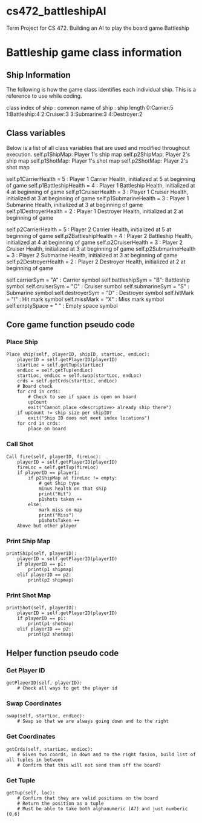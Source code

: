 # cs472_battleshipAI
Term Project for CS 472. Building an AI to play the board game Battleship

# Battleship game class information
## Ship Information
The following is how the game class identifies each individual ship. This is a reference to use while coding.

class index of ship : common name of ship : ship length 
0:Carrier:5
1:Battleship:4
2:Cruiser:3
3:Submarine:3
4:Destroyer:2

## Class variables
Below is a list of all class variables that are used and modified throughout execution. 
self.p1ShipMap: Player 1's ship map
self.p2ShipMap: Player 2's ship map
self.p1ShotMap: Player 1's shot map
self.p2ShotMap: Player 2's shot map

self.p1CarrierHealth = 5 	: Player 1 Carrier Health, initialized at 5 at beginning of game 
self.p1BattleshipHealth = 4 : Player 1 Battleship Health, initialized at 4 at beginning of game 
self.p1CruiserHealth = 3	: Player 1 Cruiser Health, initialized at 3 at beginning of game 
self.p1SubmarineHealth = 3	: Player 1 Submarine Health, initialized at 3 at beginning of game 
self.p1DestroyerHealth = 2	: Player 1 Destroyer Health, initialized at 2 at beginning of game 

self.p2CarrierHealth = 5	: Player 2 Carrier Health, initialized at 5 at beginning of game 
self.p2BattleshipHealth = 4 : Player 2 Battleship Health, initialized at 4 at beginning of game 
self.p2CruiserHealth = 3	: Player 2 Cruiser Health, initialized at 3 at beginning of game 
self.p2SubmarineHealth = 3	: Player 2 Submarine Health, initialized at 3 at beginning of game 
self.p2DestroyerHealth = 2	: Player 2 Destroyer Health, initialized at 2 at beginning of game 

self.carrierSym = "A"	: Carrier symbol
self.battleshipSym = "B": Battleship symbol
self.cruiserSym = "C"	: Cruiser sumbol
self.submarineSym = "S"	: Submarine symbol
self.destroyerSym = "D"	: Destroyer symbol
self.hitMark = "!"		: Hit mark symbol
self.missMark = "X"		: Miss mark symbol
self.emptySpace = " "	: Empty space symbol

## Core game function pseudo code
### Place Ship
	Place ship(self, playerID, shipID, startLoc, endLoc):
		playerID = self.getPlayerID(playerID)
		startLoc = self.getTup(startLoc)
		endLoc = self.getTup(endLoc)
		startLoc, endLoc = self.swap(startLoc, endLoc)
		crds = self.getCrds(startLoc, endLoc)
		# Board check
		for crd in crds:
			# Check to see if space is open on board
			upCount
			exit("Cannot place <descriptive> already ship there")
		if upCount != ship size per shipID?
			exit("Ship ID does not meet index locations")
		for crd in crds:
			place on board

### Call Shot
	Call fire(self, playerID, fireLoc):
		playerID = self.getPlayerID(playerID)
		fireLoc = self.getTup(fireLoc)
		if playerID == player1:
			if p2ShipMap at fireLoc != empty:
				# get Ship type
				minus health on that ship
				print("Hit")
				p1shots taken ++
			else:
				mark miss on map
				print("Miss")
				p1shotsTaken ++
		Above but other player

### Print Ship Map
	printShip(self, playerID):
		playerID = self.getPlayerID(playerID)
		if playerID == p1:
			print(p1 shipmap)
		elif playerID == p2:
			print(p2 shipmap)

### Print Shot Map
	printShot(self, playerID):
		playerID = self.getPlayerID(playerID)
		if playerID == p1:
			print(p1 shotmap)
		elif playerID == p2:
			print(p2 shotmap)

## Helper function pseudo code
### Get Player ID
	getPlayerID(self, playerID):
		# Check all ways to get the player id 

### Swap Coordinates
	swap(self, startLoc, endLoc):
		# Swap so that we are always going down and to the right

### Get Coordinates
	getCrds(self, startLoc, endLoc):
		# Given two coords, in down and to the right fasion, build list of all tuples in between
		# Confirm that this will not send them off the board?

### Get Tuple
	getTup(self, loc):
		# Confirm that they are valid positions on the board
		# Return the position as a tuple
		# Must be able to take both alphanumeric (A7) and just numberic (0,6) 